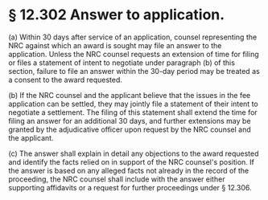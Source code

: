 # § 12.302   Answer to application.

(a) Within 30 days after service of an application, counsel representing the NRC against which an award is sought may file an answer to the application. Unless the NRC counsel requests an extension of time for filing or files a statement of intent to negotiate under paragraph (b) of this section, failure to file an answer within the 30-day period may be treated as a consent to the award requested.


(b) If the NRC counsel and the applicant believe that the issues in the fee application can be settled, they may jointly file a statement of their intent to negotiate a settlement. The filing of this statement shall extend the time for filing an answer for an additional 30 days, and further extensions may be granted by the adjudicative officer upon request by the NRC counsel and the applicant.


(c) The answer shall explain in detail any objections to the award requested and identify the facts relied on in support of the NRC counsel's position. If the answer is based on any alleged facts not already in the record of the proceeding, the NRC counsel shall include with the answer either supporting affidavits or a request for further proceedings under § 12.306.




